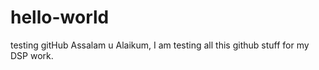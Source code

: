 # hello-world
testing gitHub
Assalam u Alaikum, I am testing all this github stuff for my DSP work.
